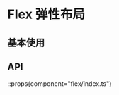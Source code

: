 # Flex 弹性布局

## 基本使用

<demo react="flex/demo/base.tsx" />

## API

::props{component="flex/index.ts"}
